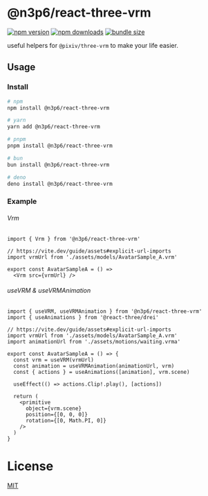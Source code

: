 # @n3p6/react-three-vrm

<!-- automd:badges color="black" bundlephobia -->

[![npm version](https://img.shields.io/npm/v/@n3p6/react-three-vrm?color=black)](https://npmjs.com/package/@n3p6/react-three-vrm)
[![npm downloads](https://img.shields.io/npm/dm/@n3p6/react-three-vrm?color=black)](https://npm.chart.dev/@n3p6/react-three-vrm)
[![bundle size](https://img.shields.io/bundlephobia/minzip/@n3p6/react-three-vrm?color=black)](https://bundlephobia.com/package/@n3p6/react-three-vrm)

<!-- /automd -->

useful helpers for `@pixiv/three-vrm` to make your life easier.

## Usage

### Install

<!-- automd:pm-install auto=false -->

```sh
# npm
npm install @n3p6/react-three-vrm

# yarn
yarn add @n3p6/react-three-vrm

# pnpm
pnpm install @n3p6/react-three-vrm

# bun
bun install @n3p6/react-three-vrm

# deno
deno install @n3p6/react-three-vrm
```

<!-- /automd -->

### Example

###### Vrm

```tsx
import { Vrm } from '@n3p6/react-three-vrm'

// https://vite.dev/guide/assets#explicit-url-imports
import vrmUrl from './assets/models/AvatarSample_A.vrm'

export const AvatarSampleA = () =>
  <Vrm src={vrmUrl} />
```

###### useVRM & useVRMAnimation

```tsx
import { useVRM, useVRMAnimation } from '@n3p6/react-three-vrm'
import { useAnimations } from '@react-three/drei'

// https://vite.dev/guide/assets#explicit-url-imports
import vrmUrl from './assets/models/AvatarSample_A.vrm'
import animationUrl from './assets/motions/waiting.vrma'

export const AvatarSampleA = () => {
  const vrm = useVRM(vrmUrl)
  const animation = useVRMAnimation(animationUrl, vrm)
  const { actions } = useAnimations([animation], vrm.scene)

  useEffect(() => actions.Clip!.play(), [actions])

  return (
    <primitive
      object={vrm.scene}
      position={[0, 0, 0]}
      rotation={[0, Math.PI, 0]}
    />
  )
}
```

# License

[MIT](../../LICENSE.md)
